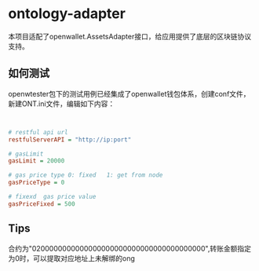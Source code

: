 # ontology-adapter

本项目适配了openwallet.AssetsAdapter接口，给应用提供了底层的区块链协议支持。

## 如何测试

openwtester包下的测试用例已经集成了openwallet钱包体系，创建conf文件，新建ONT.ini文件，编辑如下内容：

```ini


# restful api url
restfulServerAPI = "http://ip:port"

# gasLimit 
gasLimit = 20000

# gas price type 0: fixed   1: get from node
gasPriceType = 0

# fixexd  gas price value
gasPriceFixed = 500

```

## Tips
合约为"0200000000000000000000000000000000000000",转账金额指定为0时，可以提取对应地址上未解绑的ong